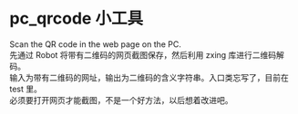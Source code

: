 # pc_qrcode 小工具
Scan the QR code in the web page on the PC.<br>
先通过 Robot 将带有二维码的网页截图保存，然后利用 zxing 库进行二维码解码。<br>
输入为带有二维码的网址，输出为二维码的含义字符串。入口类忘写了，目前在 test 里。<br>
必须要打开网页才能截图，不是一个好方法，以后想着改进吧。
